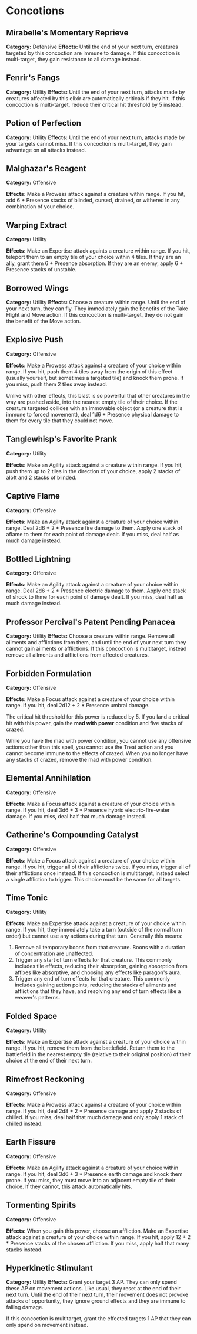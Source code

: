 # Concotions

## Mirabelle's Momentary Reprieve

**Category:** Defensive
**Effects:** Until the end of your next turn, creatures targeted by this concoction are immune to damage.
If this concoction is multi-target, they gain resistance to all damage instead.

## Fenrir's Fangs

**Category:** Utility
**Effects:** Until the end of your next turn, attacks made by creatures affected by this elixir are automatically criticals if they hit.
If this concoction is multi-target, reduce their critical hit threshold by 5 instead.

## Potion of Perfection

**Category:** Utility
**Effects:** Until the end of your next turn, attacks made by your targets cannot miss.
If this concoction is multi-target, they gain advantage on all attacks instead.

## Malghazar's Reagent

**Category:** Offensive

**Effects:** Make a Prowess attack against a creature within range. If you hit, add 6 + Presence stacks of blinded, cursed, drained, or withered in any combination of your choice.

## Warping Extract

**Category:** Utility

**Effects:** Make an Expertise attack againts a creature within range. If you hit, teleport them to an empty tile of your choice within 4 tiles. If they are an ally, grant them 6 + Presence absorption. If they are an enemy, apply 6 + Presence stacks of unstable.

## Borrowed Wings

**Category:** Utility
**Effects:** Choose a creature within range. Until the end of your next turn, they can fly. They immediately gain the benefits of the Take Flight and Move action.
If this concoction is multi-target, they do not gain the benefit of the Move action.

## Explosive Push

**Category:** Offensive

**Effects:** Make a Prowess attack against a creature of your choice within range. If you hit, push them 4 tiles away from the origin of this effect (usually yourself, but sometimes a targeted tile) and knock them prone. If you miss, push them 2 tiles away instead.

Unlike with other effects, this blast is so powerful that other creatures in the way are pushed aside, into the nearest empty tile of their choice.
If the creature targeted collides with an immovable object (or a creature that is immune to forced movement), deal 1d6 + Presence physical damage to them for every tile that they could not move.

## Tanglewhisp's Favorite Prank

**Category:** Utility

**Effects:** Make an Agility attack against a creature within range. If you hit, push them up to 2 tiles in the direction of your choice, apply 2 stacks of aloft and 2 stacks of blinded.

## Captive Flame

**Category:** Offensive

**Effects:** Make an Agility attack against a creature of your choice within range. Deal 2d6 + 2 * Presence fire damage to them. Apply one stack of aflame to them for each point of damage dealt. If you miss, deal half as much damage instead.

## Bottled Lightning

**Category:** Offensive

**Effects:** Make an Agility attack against a creature of your choice within range. Deal 2d6 + 2 * Presence electric damage to them. Apply one stack of shock to thme for each point of damage dealt. If you miss, deal half as much damage instead.

## Professor Percival's Patent Pending Panacea

**Category:** Utility
**Effects:** Choose a creature within range. Remove all ailments and afflictions from them, and until the end of your next turn they cannot gain ailments or afflictions.
If this concoction is multitarget, instead remove all ailments and afflictions from affected creatures.

## Forbidden Formulation

**Category:** Offensive

**Effects:** Make a Focus attack against a creature of your choice within range. If you hit, deal 2d12 + 2 * Presence umbral damage.

The critical hit threshold for this power is reduced by 5. If you land a critical hit with this power, gain the **mad with power** condition and five stacks of crazed.

While you have the mad with power condition, you cannot use any offensive actions other than this spell, you cannot use the Treat action and you cannot become immune to the effects of crazed.
When you no longer have any stacks of crazed, remove the mad with power condition.

## Elemental Annihilation

**Category:** Offensive

**Effects:** Make a Focus attack against a creature of your choice within range. If you hit, deal 3d6 + 3 * Presence hybrid electric-fire-water damage. If you miss, deal half that much damage instead.

## Catherine's Compounding Catalyst

**Category:** Offensive

**Effects:** Make a Focus attack against a creature of your choice within range. If you hit, trigger all of their afflictions twice. If you miss, trigger all of their afflictions once instead.
If this concoction is multitarget, instead select a single affliction to trigger. This choice must be the same for all targets.

## Time Tonic

**Category:** Utility

**Effects:** Make an Expertise attack against a creature of your choice within range. If you hit, they immediately take a turn (outside of the normal turn order) but cannot use any actions during that turn.
Generally this means:

1. Remove all temporary boons from that creature. Boons with a duration of concentration are unaffected.
2. Trigger any start of turn effects for that creature. This commonly includes tile effects, reducing their absorption, gaining absorption from affixes like absorptive, and choosing any effects like paragon's aura.
3. Trigger any end of turn effects for that creature. This commonly includes gaining action points, reducing the stacks of ailments and afflictions that they have, and resolving any end of turn effects like a weaver's patterns.

## Folded Space

**Category:** Utility

**Effects:** Make an Expertise attack against a creature of your choice within range. If you hit, remove them from the battlefield. Return them to the battlefield in the nearest empty tile (relative to their original position) of their choice at the end of their next turn.

## Rimefrost Reckoning

**Category:** Offensive

**Effects:** Make a Prowess attack against a creature of your choice within range. If you hit, deal 2d8 + 2 * Presence damage and apply 2 stacks of chilled. If you miss, deal half that much damage and only apply 1 stack of chilled instead.

## Earth Fissure

**Category:** Offensive

**Effects:** Make an Agility attack against a creature of your choice within range. If you hit, deal 3d6 + 3 * Presence earth damage and knock them prone. If you miss, they must move into an adjacent empty tile of their choice. If they cannot, this attack automatically hits.

## Tormenting Spirits

**Category:** Offensive

**Effects:** When you gain this power, choose an affliction. Make an Expertise attack against a creature of your choice within range. If you hit, apply 12 + 2 * Presence stacks of the chosen affliction. If you miss, apply half that many stacks instead.

## Hyperkinetic Stimulant

**Category:** Utility
**Effects:** Grant your target 3 AP. They can only spend these AP on movement actions. Like usual, they reset at the end of their next turn.
Until the end of their next turn, their movement does not provoke attacks of opportunity, they ignore ground effects and they are immune to falling damage.

If this concoction is multitarget, grant the effected targets 1 AP that they can only spend on movement instead.

